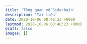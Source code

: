 ```yaml
---
title: 'Tổng quan về Sidechain'
description: 'Tài liệu'
date: 2020-10-06 08:48:23 +0000
lastmod: 2020-10-06 08:48:23 +0000
draft: false
images: []
---
```

